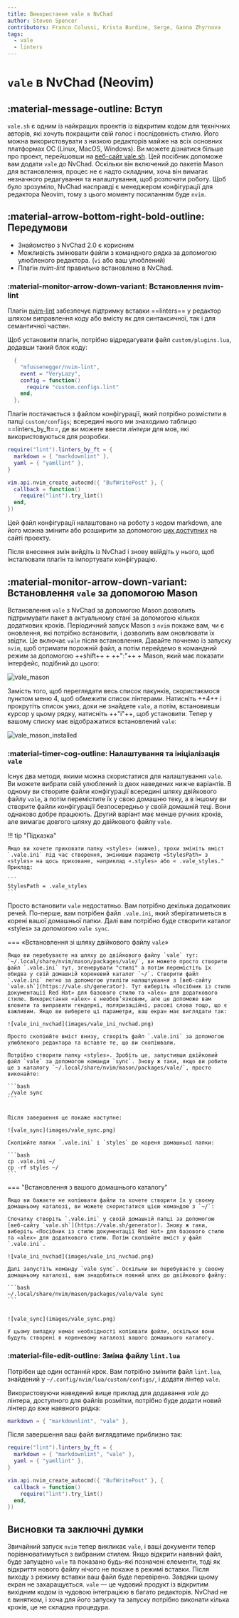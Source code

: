 ```yaml
---
title: Використання vale в NvChad
author: Steven Spencer
contributors: Franco Colussi, Krista Burdine, Serge, Ganna Zhyrnova
tags:
  - vale
  - linters
---
```


# `vale` в NvChad (Neovim)

## :material-message-outline: Вступ

`vale.sh` є одним із найкращих проектів із відкритим кодом для технічних авторів, які хочуть покращити свій голос і послідовність стилю. Його можна використовувати з низкою редакторів майже на всіх основних платформах ОС (Linux, MacOS, Windows). Ви можете дізнатися більше про проект, перейшовши на [веб-сайт vale.sh](https://vale.sh/). Цей посібник допоможе вам додати `vale` до NvChad. Оскільки він включений до пакетів Mason для встановлення, процес не є надто складним, хоча він вимагає незначного редагування та налаштування, щоб розпочати роботу. Щоб було зрозуміло, NvChad насправді є менеджером конфігурації для редактора Neovim, тому з цього моменту посиланням буде `nvim`.

## :material-arrow-bottom-right-bold-outline: Передумови

* Знайомство з NvChad 2.0 є корисним
* Можливість змінювати файли з командного рядка за допомогою улюбленого редактора. (`vi` або ваш улюблений)
* Плагін *nvim-lint* правильно встановлено в NvChad.

### :material-monitor-arrow-down-variant: Встановлення nvim-lint

Плагін [nvim-lint](https://github.com/mfussenegger/nvim-lint) забезпечує підтримку вставки ==linters== у редактор шляхом виправлення коду або вмісту як для синтаксичної, так і для семантичної частин.

Щоб установити плагін, потрібно відредагувати файл `custom/plugins.lua`, додавши такий блок коду:

```lua title="plugins.lua"
  {
    "mfussenegger/nvim-lint",
    event = "VeryLazy",
    config = function()
      require "custom.configs.lint"
    end,
  },
```

Плагін постачається з файлом конфігурації, який потрібно розмістити в папці `custom/configs`; всередині нього ми знаходимо таблицю ==linters_by_ft==, де ви можете ввести *лінтери* для мов, які використовуються для розробки.

```lua title="lint.lua"
require("lint").linters_by_ft = {
  markdown = { "markdownlint" },
  yaml = { "yamllint" },
}

vim.api.nvim_create_autocmd({ "BufWritePost" }, {
  callback = function()
    require("lint").try_lint()
  end,
})
```

Цей файл конфігурації налаштовано на роботу з кодом markdown, але його можна змінити або розширити за допомогою [цих доступних](https://github.com/mfussenegger/nvim-lint?tab=readme-ov-file#available-linters) на сайті проекту.

Після внесення змін вийдіть із NvChad і знову ввійдіть у нього, щоб інсталювати плагін та імпортувати конфігурацію.

## :material-monitor-arrow-down-variant: Встановлення `vale` за допомогою Mason

Встановлення `vale` з NvChad за допомогою Mason дозволить підтримувати пакет в актуальному стані за допомогою кількох додаткових кроків. Періодичний запуск Mason з `nvim` покаже вам, чи є оновлення, які потрібно встановити, і дозволить вам оновлювати їх звідти. Це включає `vale` після встановлення. Давайте почнемо із запуску `nvim`, щоб отримати порожній файл, а потім перейдемо в командний режим за допомогою ++shift++ + ++":"++ + Mason, який має показати інтерфейс, подібний до цього:

![vale_mason](images/vale_mason.png)

Замість того, щоб переглядати весь список пакунків, скористаємося пунктом меню 4, щоб обмежити список лінтерами. Натисніть ++4++ і прокрутіть список униз, доки не знайдете `vale`, а потім, встановивши курсор у цьому рядку, натисніть ++"i"++, щоб установити. Тепер у вашому списку має відображатися встановлений `vale`:

![vale_mason_installed](images/vale_mason_installed.png)

### :material-timer-cog-outline: Налаштування та ініціалізація `vale`

Існує два методи, якими можна скористатися для налаштування `vale`. Ви можете вибрати свій улюблений із двох наведених нижче варіантів. В одному ви створите файли конфігурації всередині шляху двійкового файлу `vale`, а потім перемістите їх у свою домашню теку, а в іншому ви створите файли конфігурації безпосередньо у своїй домашній теці. Вони однаково добре працюють. Другий варіант має менше ручних кроків, але вимагає довгого шляху до двійкового файлу `vale`.

!!! tip "Підказка"

    Якщо ви хочете приховати папку «styles» (нижче), трохи змініть вміст `.vale.ini` під час створення, змінивши параметр «StylesPath» з «styles» на щось приховане, наприклад «.styles» або « .vale_styles." Приклад:

    ```
    StylesPath = .vale_styles
    ```

Просто встановити `vale` недостатньо. Вам потрібно декілька додаткових речей. По-перше, вам потрібен файл `.vale.ini`, який зберігатиметься в корені вашої домашньої папки. Далі вам потрібно буде створити каталог «styles» за допомогою `vale sync`.

=== «Встановлення зі шляху двійкового файлу `vale`»

    Якщо ви перебуваєте на шляху до двійкового файлу `vale` тут: `~/.local/share/nvim/mason/packages/vale/`, ви можете просто створити файл `.vale.ini` тут, згенерувати "стилі" а потім перемістіть їх обидва у свій домашній кореневий каталог `~/`. Створити файл `.vale.ini` легко за допомогою утиліти налаштування з [веб-сайту `vale.sh`](https://vale.sh/generator). Тут виберіть «Посібник із стилю документації Red Hat» для базового стилю та «alex» для додаткового стилю. Використання «alex» є необов’язковим, але це допоможе вам вловити та виправити гендерні, поляризаційні, расові слова тощо, що є важливим. Якщо ви виберете ці параметри, ваш екран має виглядати так:
    
    ![vale_ini_nvchad](images/vale_ini_nvchad.png)
    
    Просто скопіюйте вміст внизу, створіть файл `.vale.ini` за допомогою улюбленого редактора та вставте те, що ви скопіювали.
    
    Потрібно створити папку «styles». Зробіть це, запустивши двійковий файл `vale` за допомогою команди `sync`. Знову ж таки, якщо ви робите це з каталогу `~/.local/share/nvim/mason/packages/vale/`, просто виконайте:

    ```bash
    ./vale sync
    ```


    Після завершення це покаже наступне:
    
    ![vale_sync](images/vale_sync.png)
    
    Скопіюйте папки `.vale.ini` і `styles` до кореня домашньої папки:

    ```bash
    cp .vale.ini ~/
    cp -rf styles ~/
    ```

=== "Встановлення з вашого домашнього каталогу"

    Якщо ви бажаєте не копіювати файли та хочете створити їх у своєму домашньому каталозі, ви можете скористатися цією командою з `~/`:
    
    Спочатку створіть `.vale.ini` у своїй домашній папці за допомогою [веб-сайту `vale.sh`](https://vale.sh/generator). Знову ж таки, виберіть «Посібник із стилю документації Red Hat» для базового стилю та «alex» для додаткового стилю. Потім скопіюйте вміст у файл `.vale.ini`.
    
    ![vale_ini_nvchad](images/vale_ini_nvchad.png)
    
    Далі запустіть команду `vale sync`. Оскільки ви перебуваєте у своєму домашньому каталозі, вам знадобиться повний шлях до двійкового файлу:

    ```bash
    ~/.local/share/nvim/mason/packages/vale/vale sync
    ```


    ![vale_sync](images/vale_sync.png)
    
    У цьому випадку немає необхідності копіювати файли, оскільки вони будуть створені в кореневому каталозі вашого домашнього каталогу.

### :material-file-edit-outline: Зміна файлу `lint.lua`

Потрібен ще один останній крок. Вам потрібно змінити файл `lint.lua`, знайдений у `~/.config/nvim/lua/custom/configs/`, і додати лінтер `vale`.

Використовуючи наведений вище приклад для додавання *vale* до лінтера, доступного для файлів розмітки, потрібно буде додати новий лінтер до вже наявного рядка:

```lua
markdown = { "markdownlint", "vale" },
```

Після завершення ваш файл виглядатиме приблизно так:

```lua
require("lint").linters_by_ft = {
  markdown = { "markdownlint", "vale" },
  yaml = { "yamllint" },
}

vim.api.nvim_create_autocmd({ "BufWritePost" }, {
  callback = function()
    require("lint").try_lint()
  end,
})

```

## Висновки та заключні думки

Звичайний запуск `nvim` тепер викликає `vale`, і ваші документи тепер порівнюватимуться з вибраним стилем. Якщо відкрити наявний файл, буде запущено `vale` та показано будь-які позначені елементи, тоді як відкриття нового файлу нічого не покаже в режимі вставки. Після виходу з режиму вставки ваш файл буде перевірено. Завдяки цьому екран не захаращується. `vale` — це чудовий продукт із відкритим вихідним кодом із чудовою інтеграцією в багато редакторів. NvChad не є винятком, і хоча для його запуску та запуску потрібно виконати кілька кроків, це не складна процедура.
